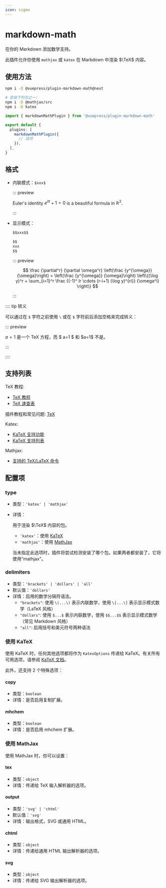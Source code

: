 ```yaml
---
icon: sigma
---
```


# markdown-math

<NpmBadge package="@vuepress/plugin-markdown-math" />

在你的 Markdown 添加数学支持。

此插件允许你使用 `mathjax` 或 `katex` 在 Markdown 中渲染 $\TeX$ 内容。

## 使用方法

```bash
npm i -D @vuepress/plugin-markdown-math@next

# 安装下列包之一:
npm i -D @mathjax/src
npm i -D katex
```

```ts title=".vuepress/config.ts"
import { markdownMathPlugin } from '@vuepress/plugin-markdown-math'

export default {
  plugins: [
    markdownMathPlugin({
      // 选项
    }),
  ],
}
```

## 格式

- 内联模式：`$xxx$`

  ::: preview

  Euler's identity $e^{i\pi}+1=0$ is a beautiful formula in $\mathbb{R}^2$.

  :::

- 显示模式：

  ```md
  $$xxx$$

  $$
  xxx
  $$
  ```

  ::: preview

  $$
  \frac {\partial^r} {\partial \omega^r} \left(\frac {y^{\omega}} {\omega}\right)
  = \left(\frac {y^{\omega}} {\omega}\right) \left\{(\log y)^r + \sum_{i=1}^r \frac {(-1)^ Ir \cdots (r-i+1) (\log y)^{ri}} {\omega^i} \right\}
  $$

  :::

:::: tip 转义

可以通过在 `$` 字符之前使用 `\` 或在 `$` 字符前后添加空格来完成转义：

::: preview

$a=1$ 是一个 TeX 方程，而 $ a=1 $ 和 \$a=1$ 不是。

:::

::::

## 支持列表

TeX 教程:

- [TeX 教程](https://www.overleaf.com/learn/latex/Learn_LaTeX_in_30_minutes)
- [TeX 速查表](https://mdit-plugins.github.io/zh/tex.html#tex-tutorial)

插件教程和常见问题: [TeX](https://mdit-plugins.github.io/zh/tex.html#tex-%E6%95%99%E7%A8%8B)

Katex:

- [KaTeX 支持功能](https://katex.org/docs/supported.html)
- [KaTeX 支持列表](https://katex.org/docs/support_table.html)

Mathjax:

- [支持的 TeX/LaTeX 命令](https://docs.mathjax.org/en/latest/input/tex/macros/index.html#tex-commands)

## 配置项

### type

- 类型：`'katex' | 'mathjax'`
- 详情：

  用于渲染 $\TeX$ 内容的包。
  - `'katex'`：使用 [KaTeX](https://katex.org/)
  - `'mathjax'`：使用 [MathJax](https://www.mathjax.org/)

  当未指定此选项时，插件将尝试检测安装了哪个包。如果两者都安装了，它将使用“mathjax”。

### delimiters

- 类型：`'brackets' | 'dollars' | 'all'`
- 默认值：`'dollars'`
- 详情：启用的数学分隔符语法。
  - `"brackets"`: 使用 `\(...\)` 表示内联数学，使用 `\[...\]` 表示显示模式数学（LaTeX 风格）
  - `"dollars"`: 使用 `$...$` 表示内联数学，使用 `$$...$$` 表示显示模式数学（常见 Markdown 风格）
  - `"all"`: 启用括号和美元符号两种语法

### 使用 KaTeX

使用 KaTeX 时，任何其他选项都将作为 `KatexOptions` 传递给 KaTeX。有关所有可用选项，请参阅 [KaTeX 文档](https://katex.org/docs/options.html)。

此外，还支持 2 个特殊选项：

#### copy

- 类型：`boolean`
- 详情：是否启用复制扩展。

#### mhchem

- 类型：`boolean`
- 详情：是否启用 mhchem 扩展。

### 使用 MathJax

使用 MathJax 时，你可以设置：

#### tex

- 类型：`object`
- 详情：传递给 TeX 输入解析器的选项。

#### output

- 类型：`'svg' | 'chtml'`
- 默认值：`'svg'`
- 详情：输出格式，SVG 或通用 HTML。

#### chtml

- 类型：`object`
- 详情：传递给通用 HTML 输出解析器的选项。

#### svg

- 类型：`object`
- 详情：传递给 SVG 输出解析器的选项。
